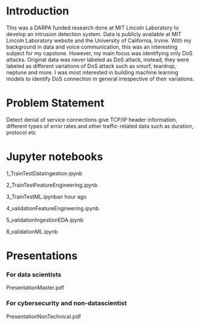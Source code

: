 # Introduction
This was a DARPA funded research done at MIT Lincoln Laboratory to develop an intrusion detection system. Data is publicly available at MIT Lincoln Laboratory website and the University of California, Irvine. With my background in data and voice communication, this was an interesting subject for my capstone. However, my main focus was identifying only DoS attacks. Original data was never labeled as DoS attack, instead, they were labeled as different variations of DoS attack such as smurf, teardrop, neptune and more. I was most interested in building machine learning models to identify DoS connection in general irrespective of their variations.

# Problem Statement
Detect denial of service connections give TCP/IP header information, different types of error rates and other traffic-related data such as duration, protocol etc

# Jupyter notebooks
1_TrainTestDataIngestion.ipynb

2_TrainTestFeatureEngineering.ipynb

3_TrainTestML.ipynban hour ago

4_validationFeatureEngineering.ipynb

5_validationIngestionEDA.ipynb

6_validationML.ipynb

# Presentations

### For data scientists
PresentationMaster.pdf

### For cybersecurity and non-datascientist
PresentationNonTechnical.pdf
